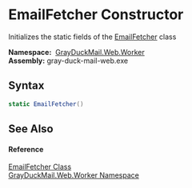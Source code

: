EmailFetcher Constructor
========================
Initializes the static fields of the [EmailFetcher][1] class

  **Namespace:**  [GrayDuckMail.Web.Worker][2]  
  **Assembly:** gray-duck-mail-web.exe

Syntax
------

```csharp
static EmailFetcher()
```


See Also
--------

#### Reference
[EmailFetcher Class][1]  
[GrayDuckMail.Web.Worker Namespace][2]  

[1]: README.md
[2]: ../README.md